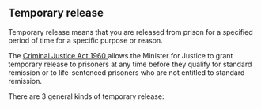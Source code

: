 ##  Temporary release

Temporary release means that you are released from prison for a specified
period of time for a specific purpose or reason.

The [ Criminal Justice Act 1960
](http://www.irishstatutebook.ie/eli/1960/act/27/enacted/en/print.html) allows
the Minister for Justice to grant temporary release to prisoners at any time
before they qualify for standard remission or to life-sentenced prisoners who
are not entitled to standard remission.

There are 3 general kinds of temporary release:
